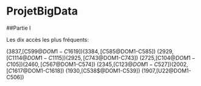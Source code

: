 # ProjetBigData

##Partie I

Les dix accès les plus fréquents:

(3837,[C599$@DOM1-C1619])
(3384,[C585$@DOM1-C585])
(2929,[C1114$@DOM1-C1115])
(2925,[C743$@DOM1-C743])
(2725,[C104$@DOM1-C105])
(2460,[C567$@DOM1-C574])
(2345,[C123$@DOM1-C527])
(2002,[C1617$@DOM1-C1618])
(1930,[C538$@DOM1-C539])
(1907,[U22@DOM1-C506])